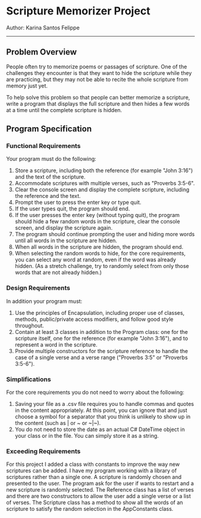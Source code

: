 # Scripture Memorizer Project

Author: Karina Santos Felippe

---

## Problem Overview
People often try to memorize poems or passages of scripture. One of the challenges they encounter is that they want to hide the scripture while they are practicing, but they may not be able to recite the whole scripture from memory just yet.

To help solve this problem so that people can better memorize a scripture, write a program that displays the full scripture and then hides a few words at a time until the complete scripture is hidden.

## Program Specification

### Functional Requirements
Your program must do the following:

1. Store a scripture, including both the reference (for example "John 3:16") and the text of the scripture.
2. Accommodate scriptures with multiple verses, such as "Proverbs 3:5-6".
3. Clear the console screen and display the complete scripture, including the reference and the text.
4. Prompt the user to press the enter key or type quit.
5. If the user types quit, the program should end.
6. If the user presses the enter key (without typing quit), the program should hide a few random words in the scripture, clear the console screen, and display the scripture again.
7. The program should continue prompting the user and hiding more words until all words in the scripture are hidden.
8. When all words in the scripture are hidden, the program should end.
9. When selecting the random words to hide, for the core requirements, you can select any word at random, even if the word was already hidden. (As a stretch challenge, try to randomly select from only those words that are not already hidden.)

### Design Requirements
In addition your program must:

1. Use the principles of Encapsulation, including proper use of classes, methods, public/private access modifiers, and follow good style throughout.
2. Contain at least 3 classes in addition to the Program class: one for the scripture itself, one for the reference (for example "John 3:16"), and to represent a word in the scripture.
3. Provide multiple constructors for the scripture reference to handle the case of a single verse and a verse range ("Proverbs 3:5" or "Proverbs 3:5-6").

### Simplifications
For the core requirements you do not need to worry about the following:

1. Saving your file as a .csv file requires you to handle commas and quotes in the content appropriately. At this point, you can ignore that and just choose a symbol for a separator that you think is unlikely to show up in the content (such as | or ~ or ~|~).
2. You do not need to store the date as an actual C# DateTime object in your class or in the file. You can simply store it as a string.

### Exceeding Requirements
For this project I added a class with constants to improve the way new scriptures can be added.
I have my program working with a library of scriptures rather than a single one. A scripture is randomly chosen and presented to the user.
The program ask for the user if wants to restart and a new scripture is randomly selected.
The Reference class has a list of verses and there are two constructors to allow the user add a single verse or a list of verses.
The Scripture class has a method to show all the words of an scripture to satisfy the random selection in the AppConstants class.